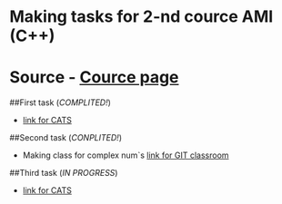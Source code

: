 # Making tasks for 2-nd cource AMI (C++)
# Source - [Cource page](https://imcs.dvfu.ru/cats/?f=wiki;name=cpp-course-2020)
##First task (*COMPLITED!*)
- [link for CATS](https://imcs.dvfu.ru/cats/?f=problems;cid=4917802;sid=5nM8AIRq4kwyw7bmLYLbI8ZiVfJSUW)


##Second task (*CONPLITED!*)
- Making class for complex num`s 
[link for GIT classroom](https://classroom.github.com/assignment-invitations/d3cb714692f478c2fc41b88d98e146b0/status)

##Third task (*IN PROGRESS*)
- [link for CATS](https://imcs.dvfu.ru/cats/?f=problems;cid=5011656;sid=R7pOxINj4PMeIRUSVo0VUKWSzLkxAC)
